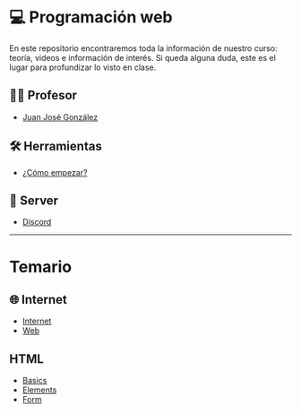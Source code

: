 # 💻 Programación web
En este repositorio encontraremos toda la información de nuestro curso: teoría, videos e información de interés.
Si queda alguna duda, este es el lugar para profundizar lo visto en clase.

## 🧑‍🏫 Profesor
- [Juan José González](https://github.com/jujogi/202210-web/blob/main/juanjogonzalez.md)

## 🛠️ Herramientas
- [¿Cómo empezar?](https://github.com/jujogi/202210-web/blob/main/tools.md)

## 💬 Server
- [Discord](https://discord.gg/vgu2ejV6)

---

# Temario

## 🌐 Internet
- [Internet](https://github.com/jujogi/202210-web/blob/main/basics/01-internet.md)
- [Web](https://github.com/jujogi/202210-web/blob/main/basics/02-web.md)

## HTML
- [Basics](https://github.com/jujogi/202210-web/blob/main/html/01-html-basics.md)
- [Elements](https://github.com/jujogi/202210-web/blob/main/html/02-html-elements.md)
- [Form](https://github.com/jujogi/202210-web/blob/main/html/03-html-forms.md)

